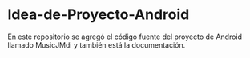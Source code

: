
# Idea-de-Proyecto-Android

En este repositorio se agregó el código fuente del proyecto de Android llamado MusicJMdi y también está la documentación.  

